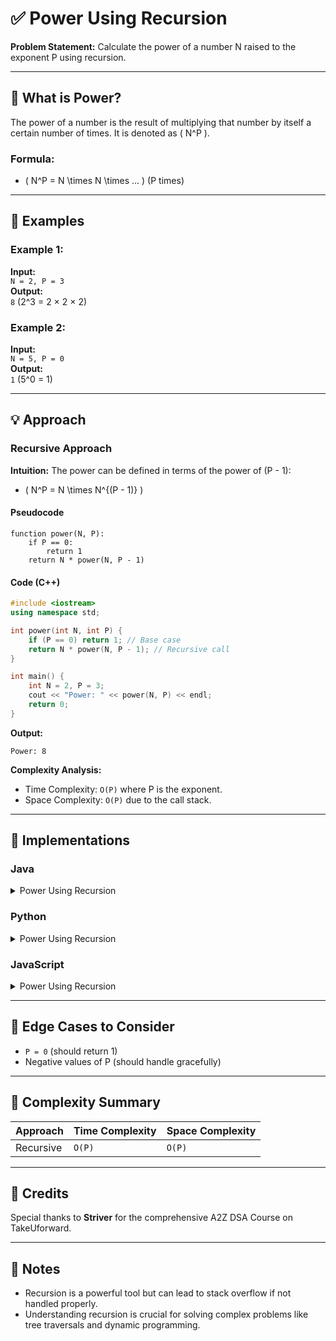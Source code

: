 # ✅ Power Using Recursion

**Problem Statement:** Calculate the power of a number N raised to the exponent P using recursion.

---

## 📌 What is Power?

The power of a number is the result of multiplying that number by itself a certain number of times. It is denoted as \( N^P \).

### Formula:
- \( N^P = N \times N \times ... \) (P times)

---

## 🧪 Examples

### Example 1:
**Input:**  
`N = 2, P = 3`  
**Output:**  
`8` (2^3 = 2 × 2 × 2)

### Example 2:
**Input:**  
`N = 5, P = 0`  
**Output:**  
`1` (5^0 = 1)

---

## 💡 Approach

### Recursive Approach

**Intuition:** The power can be defined in terms of the power of (P - 1):
- \( N^P = N \times N^{(P - 1)} \)

#### Pseudocode
```
function power(N, P):
    if P == 0:
        return 1
    return N * power(N, P - 1)
```

#### Code (C++)
```cpp
#include <iostream>
using namespace std;

int power(int N, int P) {
    if (P == 0) return 1; // Base case
    return N * power(N, P - 1); // Recursive call
}

int main() {
    int N = 2, P = 3;
    cout << "Power: " << power(N, P) << endl;
    return 0;
}
```

**Output:**
```
Power: 8
```

**Complexity Analysis:**
- Time Complexity: `O(P)` where P is the exponent.
- Space Complexity: `O(P)` due to the call stack.

---

## 🧷 Implementations

### Java

<details>
<summary>Power Using Recursion</summary>

```java
public class Main {
    static int power(int N, int P) {
        if (P == 0) return 1; // Base case
        return N * power(N, P - 1); // Recursive call
    }

    public static void main(String[] args) {
        int N = 2, P = 3;
        System.out.println("Power: " + power(N, P));
    }
}
```

</details>

### Python

<details>
<summary>Power Using Recursion</summary>

```python
def power(N, P):
    if P == 0:
        return 1  # Base case
    return N * power(N, P - 1)  # Recursive call

N = 2
P = 3
print("Power:", power(N, P))
```

</details>

### JavaScript

<details>
<summary>Power Using Recursion</summary>

```javascript
function power(N, P) {
    if (P === 0) return 1; // Base case
    return N * power(N, P - 1); // Recursive call
}

let N = 2;
let P = 3;
console.log("Power:", power(N, P));
```

</details>

---

## 🧭 Edge Cases to Consider

* `P = 0` (should return 1)
* Negative values of P (should handle gracefully)

---

## 🧾 Complexity Summary

| Approach      | Time Complexity | Space Complexity |
| ------------- | --------------- | ---------------- |
| Recursive     | `O(P)`          | `O(P)`           |

---

## 🙌 Credits

Special thanks to **Striver** for the comprehensive A2Z DSA Course on TakeUforward.

---

## 📣 Notes

* Recursion is a powerful tool but can lead to stack overflow if not handled properly.
* Understanding recursion is crucial for solving complex problems like tree traversals and dynamic programming.
